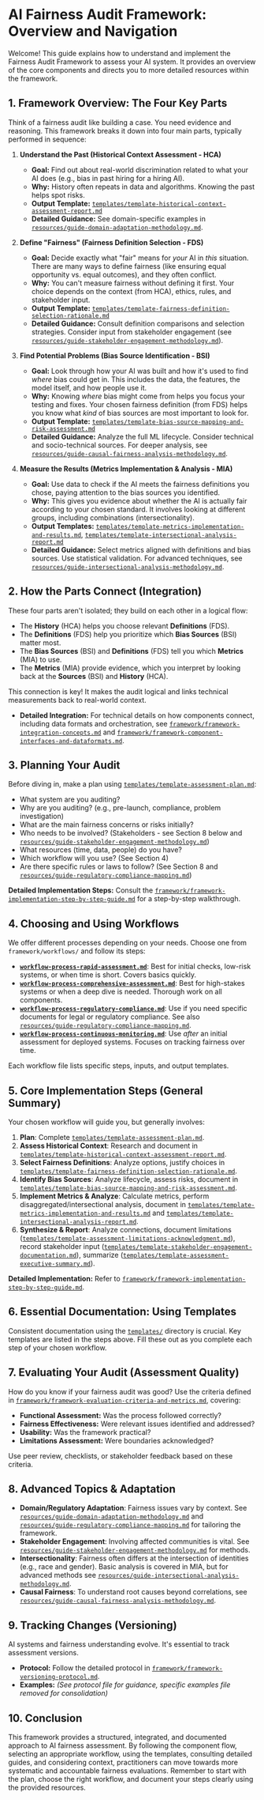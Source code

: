 # AI Fairness Audit Framework: Overview and Navigation

Welcome! This guide explains how to understand and implement the Fairness Audit Framework to assess your AI system. It provides an overview of the core components and directs you to more detailed resources within the framework.

## 1. Framework Overview: The Four Key Parts

Think of a fairness audit like building a case. You need evidence and reasoning. This framework breaks it down into four main parts, typically performed in sequence:

1.  **Understand the Past (Historical Context Assessment - HCA)**
    *   **Goal:** Find out about real-world discrimination related to what your AI does (e.g., bias in past hiring for a hiring AI).
    *   **Why:** History often repeats in data and algorithms. Knowing the past helps spot risks.
    *   **Output Template:** [`templates/template-historical-context-assessment-report.md`](../templates/template-historical-context-assessment-report.md)
    *   **Detailed Guidance:** See domain-specific examples in [`resources/guide-domain-adaptation-methodology.md`](../resources/guide-domain-adaptation-methodology.md).

2.  **Define "Fairness" (Fairness Definition Selection - FDS)**
    *   **Goal:** Decide exactly what "fair" means for *your* AI in *this* situation. There are many ways to define fairness (like ensuring equal opportunity vs. equal outcomes), and they often conflict.
    *   **Why:** You can't measure fairness without defining it first. Your choice depends on the context (from HCA), ethics, rules, and stakeholder input.
    *   **Output Template:** [`templates/template-fairness-definition-selection-rationale.md`](../templates/template-fairness-definition-selection-rationale.md)
    *   **Detailed Guidance:** Consult definition comparisons and selection strategies. Consider input from stakeholder engagement (see [`resources/guide-stakeholder-engagement-methodology.md`](../resources/guide-stakeholder-engagement-methodology.md)).

3.  **Find Potential Problems (Bias Source Identification - BSI)**
    *   **Goal:** Look through how your AI was built and how it's used to find *where* bias could get in. This includes the data, the features, the model itself, and how people use it.
    *   **Why:** Knowing *where* bias might come from helps you focus your testing and fixes. Your chosen fairness definition (from FDS) helps you know what *kind* of bias sources are most important to look for.
    *   **Output Template:** [`templates/template-bias-source-mapping-and-risk-assessment.md`](../templates/template-bias-source-mapping-and-risk-assessment.md)
    *   **Detailed Guidance:** Analyze the full ML lifecycle. Consider technical and socio-technical sources. For deeper analysis, see [`resources/guide-causal-fairness-analysis-methodology.md`](../resources/guide-causal-fairness-analysis-methodology.md).

4.  **Measure the Results (Metrics Implementation & Analysis - MIA)**
    *   **Goal:** Use data to check if the AI meets the fairness definitions you chose, paying attention to the bias sources you identified.
    *   **Why:** This gives you evidence about whether the AI is actually fair according to your chosen standard. It involves looking at different groups, including combinations (intersectionality).
    *   **Output Templates:** [`templates/template-metrics-implementation-and-results.md`](../templates/template-metrics-implementation-and-results.md), [`templates/template-intersectional-analysis-report.md`](../templates/template-intersectional-analysis-report.md)
    *   **Detailed Guidance:** Select metrics aligned with definitions and bias sources. Use statistical validation. For advanced techniques, see [`resources/guide-intersectional-analysis-methodology.md`](../resources/guide-intersectional-analysis-methodology.md).

## 2. How the Parts Connect (Integration)

These four parts aren't isolated; they build on each other in a logical flow:

*   The **History** (HCA) helps you choose relevant **Definitions** (FDS).
*   The **Definitions** (FDS) help you prioritize which **Bias Sources** (BSI) matter most.
*   The **Bias Sources** (BSI) and **Definitions** (FDS) tell you which **Metrics** (MIA) to use.
*   The **Metrics** (MIA) provide evidence, which you interpret by looking back at the **Sources** (BSI) and **History** (HCA).

This connection is key! It makes the audit logical and links technical measurements back to real-world context.
*   **Detailed Integration:** For technical details on how components connect, including data formats and orchestration, see [`framework/framework-integration-concepts.md`](framework-integration-concepts.md) and [`framework/framework-component-interfaces-and-dataformats.md`](framework-component-interfaces-and-dataformats.md).

## 3. Planning Your Audit

Before diving in, make a plan using [`templates/template-assessment-plan.md`](../templates/template-assessment-plan.md):

*   What system are you auditing?
*   Why are you auditing? (e.g., pre-launch, compliance, problem investigation)
*   What are the main fairness concerns or risks initially?
*   Who needs to be involved? (Stakeholders - see Section 8 below and [`resources/guide-stakeholder-engagement-methodology.md`](../resources/guide-stakeholder-engagement-methodology.md))
*   What resources (time, data, people) do you have?
*   Which workflow will you use? (See Section 4)
*   Are there specific rules or laws to follow? (See Section 8 and [`resources/guide-regulatory-compliance-mapping.md`](../resources/guide-regulatory-compliance-mapping.md))

**Detailed Implementation Steps:** Consult the [`framework/framework-implementation-step-by-step-guide.md`](framework-implementation-step-by-step-guide.md) for a step-by-step walkthrough.

## 4. Choosing and Using Workflows

We offer different processes depending on your needs. Choose one from `framework/workflows/` and follow its steps:

*   **[`workflow-process-rapid-assessment.md`](workflows/workflow-rapid-assessment.md)**: Best for initial checks, low-risk systems, or when time is short. Covers basics quickly.
*   **[`workflow-process-comprehensive-assessment.md`](workflows/workflow-comprehensive-assessment.md)**: Best for high-stakes systems or when a deep dive is needed. Thorough work on all components.
*   **[`workflow-process-regulatory-compliance.md`](workflows/workflow-regulatory-compliance.md)**: Use if you need specific documents for legal or regulatory compliance. See also [`resources/guide-regulatory-compliance-mapping.md`](../resources/guide-regulatory-compliance-mapping.md).
*   **[`workflow-process-continuous-monitoring.md`](workflows/workflow-continuous-monitoring.md)**: Use *after* an initial assessment for deployed systems. Focuses on tracking fairness over time.

Each workflow file lists specific steps, inputs, and output templates.

## 5. Core Implementation Steps (General Summary)

Your chosen workflow will guide you, but generally involves:

1.  **Plan**: Complete [`templates/template-assessment-plan.md`](../templates/template-assessment-plan.md).
2.  **Assess Historical Context**: Research and document in [`templates/template-historical-context-assessment-report.md`](../templates/template-historical-context-assessment-report.md).
3.  **Select Fairness Definitions**: Analyze options, justify choices in [`templates/template-fairness-definition-selection-rationale.md`](../templates/template-fairness-definition-selection-rationale.md).
4.  **Identify Bias Sources**: Analyze lifecycle, assess risks, document in [`templates/template-bias-source-mapping-and-risk-assessment.md`](../templates/template-bias-source-mapping-and-risk-assessment.md).
5.  **Implement Metrics & Analyze**: Calculate metrics, perform disaggregated/intersectional analysis, document in [`templates/template-metrics-implementation-and-results.md`](../templates/template-metrics-implementation-and-results.md) and [`templates/template-intersectional-analysis-report.md`](../templates/template-intersectional-analysis-report.md).
6.  **Synthesize & Report**: Analyze connections, document limitations ([`templates/template-assessment-limitations-acknowledgment.md`](../templates/template-assessment-limitations-acknowledgment.md)), record stakeholder input ([`templates/template-stakeholder-engagement-documentation.md`](../templates/template-stakeholder-engagement-documentation.md)), summarize ([`templates/template-assessment-executive-summary.md`](../templates/template-assessment-executive-summary.md)).

**Detailed Implementation:** Refer to [`framework/framework-implementation-step-by-step-guide.md`](framework-implementation-step-by-step-guide.md).

## 6. Essential Documentation: Using Templates

Consistent documentation using the [`templates/`](../templates/) directory is crucial. Key templates are listed in the steps above. Fill these out as you complete each step of your chosen workflow.

## 7. Evaluating Your Audit (Assessment Quality)

How do you know if your fairness audit was good? Use the criteria defined in [`framework/framework-evaluation-criteria-and-metrics.md`](framework-evaluation-criteria-and-metrics.md), covering:

*   **Functional Assessment:** Was the process followed correctly?
*   **Fairness Effectiveness:** Were relevant issues identified and addressed?
*   **Usability:** Was the framework practical?
*   **Limitations Assessment:** Were boundaries acknowledged?

Use peer review, checklists, or stakeholder feedback based on these criteria.

## 8. Advanced Topics & Adaptation

*   **Domain/Regulatory Adaptation**: Fairness issues vary by context. See [`resources/guide-domain-adaptation-methodology.md`](../resources/guide-domain-adaptation-methodology.md) and [`resources/guide-regulatory-compliance-mapping.md`](../resources/guide-regulatory-compliance-mapping.md) for tailoring the framework.
*   **Stakeholder Engagement**: Involving affected communities is vital. See [`resources/guide-stakeholder-engagement-methodology.md`](../resources/guide-stakeholder-engagement-methodology.md) for methods.
*   **Intersectionality**: Fairness often differs at the intersection of identities (e.g., race and gender). Basic analysis is covered in MIA, but for advanced methods see [`resources/guide-intersectional-analysis-methodology.md`](../resources/guide-intersectional-analysis-methodology.md).
*   **Causal Fairness**: To understand root causes beyond correlations, see [`resources/guide-causal-fairness-analysis-methodology.md`](../resources/guide-causal-fairness-analysis-methodology.md).

## 9. Tracking Changes (Versioning)

AI systems and fairness understanding evolve. It's essential to track assessment versions.
*   **Protocol:** Follow the detailed protocol in [`framework/framework-versioning-protocol.md`](framework-versioning-protocol.md).
*   **Examples:** *(See protocol file for guidance, specific examples file removed for consolidation)*

## 10. Conclusion

This framework provides a structured, integrated, and documented approach to AI fairness assessment. By following the component flow, selecting an appropriate workflow, using the templates, consulting detailed guides, and considering context, practitioners can move towards more systematic and accountable fairness evaluations. Remember to start with the plan, choose the right workflow, and document your steps clearly using the provided resources.